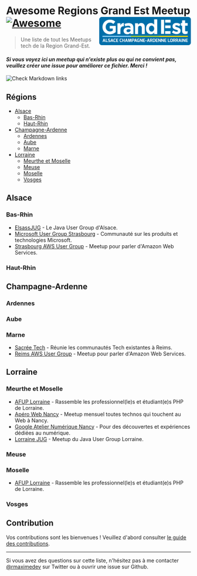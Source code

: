 # Awesome Regions Grand Est Meetup [![Awesome](https://awesome.re/badge-flat.svg)](https://awesome.re) [<img src="grand-est-logo.svg" width="250" align="right" alt="Awesome Grand Est tech Meetup">](https://www.grandest.fr/)

> Une liste de tout les Meetups tech de la Region Grand-Est.

#### _Si vous voyez ici un meetup qui n'existe plus ou qui ne convient pas, veuillez créer une issue pour améliorer ce fichier. Merci !_

![Check Markdown links](https://github.com/aperowebnancy/awesome-grand-est-meetup/workflows/Check%20Markdown%20links/badge.svg)

## Régions

- [Alsace](#alsace)
  - [Bas-Rhin](#bas-rhin)
  - [Haut-Rhin](#haut-rhin)
- [Champagne-Ardenne](#champagne-ardenne)
  - [Ardennes](#ardennes)
  - [Aube](#aube)
  - [Marne](#marne)
- [Lorraine](#lorraine)
  - [Meurthe et Moselle](#meurthe-et-moselle)
  - [Meuse](#meuse)
  - [Moselle](#moselle)
  - [Vosges](#vosges)

## Alsace

### Bas-Rhin

- [ElsassJUG](https://www.meetup.com/fr-FR/ElsassJUG/) - Le Java User Group d'Alsace.
- [Microsoft User Group Strasbourg](https://www.meetup.com/fr-FR/MugStrasbourg/) - Communauté sur les produits et technologies Microsoft.
- [Strasbourg AWS User Group](https://www.meetup.com/fr-FR/AWS-User-Group-Strasbourg/) - Meetup pour parler d'Amazon Web Services.

### Haut-Rhin

## Champagne-Ardenne

### Ardennes

### Aube

### Marne

- [Sacrée Tech](https://www.meetup.com/fr-FR/SacreeTech/) - Réunie les communautés Tech existantes à Reims.
- [Reims AWS User Group](https://www.meetup.com/fr-FR/Groupe-Meetup-Reims-Amazon-Web-Services/) - Meetup pour parler d'Amazon Web Services.

## Lorraine

### Meurthe et Moselle

- [AFUP Lorraine](https://www.meetup.com/fr-FR/afup-lorraine-php/) - Rassemble les professionnel(le)s et étudiant(e)s PHP de Lorraine.
- [Apéro Web Nancy](https://aperowebnancy.netlify.app/) - Meetup mensuel toutes technos qui touchent au Web à Nancy.
- [Google Atelier Numérique Nancy](https://www.meetup.com/fr-FR/Atelier-Numerique-Google-Nancy/) - Pour des découvertes et expériences dédiées au numérique.
- [Lorraine JUG](https://twitter.com/lorrainejug) - Meetup du Java User Group Lorraine.

### Meuse

### Moselle

- [AFUP Lorraine](https://www.meetup.com/fr-FR/afup-lorraine-php/) - Rassemble les professionnel(le)s et étudiant(e)s PHP de Lorraine.

### Vosges

## Contribution

Vos contributions sont les bienvenues ! Veuillez d'abord consulter [le guide des contributions](CONTRIBUTING.md).

---

Si vous avez des questions sur cette liste, n'hésitez pas à me contacter [@rmaximedev](https://twitter.com/rmaximedev) sur Twitter ou à ouvrir une issue sur Github.
